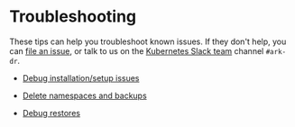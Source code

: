 # Troubleshooting

These tips can help you troubleshoot known issues. If they don't help, you can [file an issue][4], or talk to us on the [Kubernetes Slack team][25] channel `#ark-dr`.

* [Debug installation/setup issues][2]

* [Delete namespaces and backups][0]

* [Debug restores][1]

[0]: debugging-deletes.md
[1]: debugging-restores.md
[2]: debugging-install.md
[4]: https://github.com/heptio/ark/issues
[25]: http://slack.kubernetes.io/